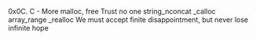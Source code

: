 0x0C. C - More malloc, free
Trust no one
string_nconcat
 _calloc
array_range
 _realloc
We must accept finite disappointment, but never lose infinite hope
